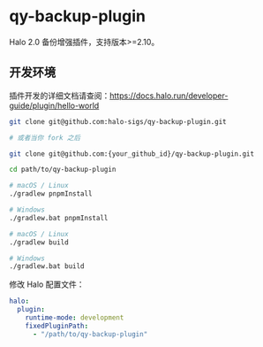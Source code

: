 # qy-backup-plugin

Halo 2.0 备份增强插件，支持版本>=2.10。

## 开发环境

插件开发的详细文档请查阅：<https://docs.halo.run/developer-guide/plugin/hello-world>

```bash
git clone git@github.com:halo-sigs/qy-backup-plugin.git

# 或者当你 fork 之后

git clone git@github.com:{your_github_id}/qy-backup-plugin.git
```

```bash
cd path/to/qy-backup-plugin
```

```bash
# macOS / Linux
./gradlew pnpmInstall

# Windows
./gradlew.bat pnpmInstall
```

```bash
# macOS / Linux
./gradlew build

# Windows
./gradlew.bat build
```

修改 Halo 配置文件：

```yaml
halo:
  plugin:
    runtime-mode: development
    fixedPluginPath:
      - "/path/to/qy-backup-plugin"
```
